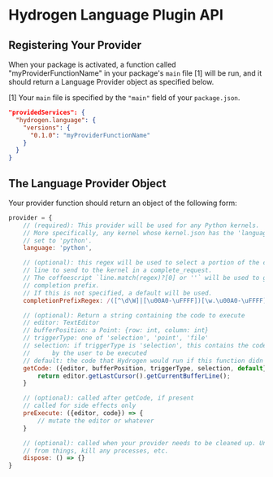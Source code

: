 # Hydrogen Language Plugin API

## Registering Your Provider

When your package is activated, a function called "myProviderFunctionName" in your package's `main` file [1] will be run, and it should return a Language Provider object as specified below.

[1] Your `main` file is specified by the `"main"` field of your `package.json`.

```json
"providedServices": {
  "hydrogen.language": {
    "versions": {
      "0.1.0": "myProviderFunctionName"
    }
  }
}
```

## The Language Provider Object

Your provider function should return an object of the following form:

```javascript
provider = {
    // (required): This provider will be used for any Python kernels.
    // More specifically, any kernel whose kernel.json has the 'language' field
    // set to 'python'.
    language: 'python',

    // (optional): this regex will be used to select a portion of the current
    // line to send to the kernel in a complete_request.
    // The coffeescript `line.match(regex)?[0] or ''` will be used to get the
    // completion prefix.
    // If this is not specified, a default will be used.
    completionPrefixRegex: /([^\d\W]|[\u00A0-\uFFFF])[\w.\u00A0-\uFFFF]*$/,

    // (optional): Return a string containing the code to execute
    // editor: TextEditor
    // bufferPosition: a Point: {row: int, column: int}
    // triggerType: one of 'selection', 'point', 'file'
    // selection: if triggerType is 'selection', this contains the code selected
    //      by the user to be executed
    // default: the code that Hydrogen would run if this function didn't exist
    getCode: ({editor, bufferPosition, triggerType, selection, default}) => {
        return editor.getLastCursor().getCurrentBufferLine();
    }

    // (optional): called after getCode, if present
    // called for side effects only
    preExecute: ({editor, code}) => {
        // mutate the editor or whatever
    }

    // (optional): called when your provider needs to be cleaned up. Unsubscribe
    // from things, kill any processes, etc.
    dispose: () => {}
}
```
